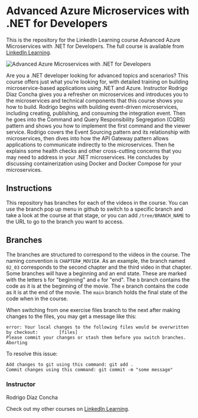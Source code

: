 # Advanced Azure Microservices with .NET for Developers
This is the repository for the LinkedIn Learning course Advanced Azure Microservices with .NET for Developers. The full course is available from [LinkedIn Learning][lil-course-url].

![Advanced Azure Microservices with .NET for Developers][lil-thumbnail-url] 

Are you a .NET developer looking for advanced topics and scenarios? This course offers just what you’re looking for, with detailed training on building microservice-based applications using .NET and Azure. Instructor Rodrigo Díaz Concha gives you a refresher on microservices and introduces you to the microservices and technical components that this course shows you how to build. Rodrigo begins with building event-driven microservices, including creating, publishing, and consuming the integration event. Then he goes into the Command and Query Responsibility Segregation (CQRS) pattern and shows you how to implement the first command and the viewer service. Rodrigo covers the Event Sourcing pattern and its relationship with microservices, then dives into how the API Gateway pattern allows applications to communicate indirectly to the microservices. Then he explains some health checks and other cross-cutting concerns that you may need to address in your .NET microservices. He concludes by discussing containerization using Docker and Docker Compose for your microservices.

## Instructions
This repository has branches for each of the videos in the course. You can use the branch pop up menu in github to switch to a specific branch and take a look at the course at that stage, or you can add `/tree/BRANCH_NAME` to the URL to go to the branch you want to access.

## Branches
The branches are structured to correspond to the videos in the course. The naming convention is `CHAPTER#_MOVIE#`. As an example, the branch named `02_03` corresponds to the second chapter and the third video in that chapter. 
Some branches will have a beginning and an end state. These are marked with the letters `b` for "beginning" and `e` for "end". The `b` branch contains the code as it is at the beginning of the movie. The `e` branch contains the code as it is at the end of the movie. The `main` branch holds the final state of the code when in the course.

When switching from one exercise files branch to the next after making changes to the files, you may get a message like this:

    error: Your local changes to the following files would be overwritten by checkout:        [files]
    Please commit your changes or stash them before you switch branches.
    Aborting

To resolve this issue:
	
    Add changes to git using this command: git add .
	Commit changes using this command: git commit -m "some message"


### Instructor

Rodrigo Díaz Concha 
                                                   

Check out my other courses on [LinkedIn Learning](https://www.linkedin.com/learning/instructors/rodrigo-diaz-concha).

[lil-course-url]: https://www.linkedin.com/learning/advanced-azure-microservices-with-dot-net-for-developers
[lil-thumbnail-url]: https://cdn.lynda.com/course/2895129/2895129-1631295569256-16x9.jpg
